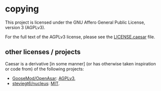 # copying

This project is licensed under the GNU Affero General Public License, version 3 (AGPLv3).

For the full text of the AGPLv3 license, please see the [LICENSE.caesar](licenses/LICENSE.caesar) file.

## other licenses / projects

Caesar is a derivative [in some manner] (or has otherwise taken inspiration or code from) of the following projects:

-   [GooseMod/OpenAsar](https://github.com/GooseMod/OpenAsar): [AGPLv3](licenses/LICENSE.openasar),
-   [steviegt6/nucleus](https://github.com/steviegt6/nucleus): [MIT](licenses/LICENSE.nucleus).
